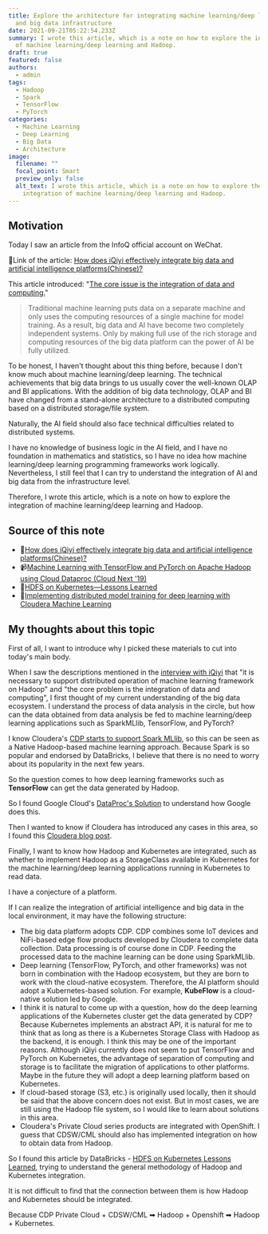 ```yaml
---
title: Explore the architecture for integrating machine learning/deep learning
  and big data infrastructure
date: 2021-09-21T05:22:54.233Z
summary: I wrote this article, which is a note on how to explore the integration
  of machine learning/deep learning and Hadoop.
draft: true
featured: false
authors:
  - admin
tags:
  - Hadoop
  - Spark
  - TensorFlow
  - PyTorch
categories:
  - Machine Learning
  - Deep Learning
  - Big Data
  - Architecture
image:
  filename: ""
  focal_point: Smart
  preview_only: false
  alt_text: I wrote this article, which is a note on how to explore the
    integration of machine learning/deep learning and Hadoop.
---
```

## Motivation

Today I saw an article from the InfoQ official account on WeChat.

🔗Link of the article: [How does iQiyi effectively integrate big data and artificial intelligence platforms(Chinese)?](https://mp.weixin.qq.com/s?__biz=MjM5MDE0Mjc4MA==&mid=2651090838&idx=2&sn=5ca7b596a0bbad5722eaca6d4b3b8a62&chksm=bdb997c58ace1ed31adf1c615dabbdf1c38a6e14d0a80fd2b1ffddf6b02de61bd544dc4bf97f&scene=126&sessionid=1632192660&key=989b87583a3e3be30f24a2d95343aac616273550965f48ba57ec7ec36fa2ed0a3eeb54c7bd5d4a5e2947ded6a42d92012a69b354721d48af9e88b81ea9c58e36766eb3ddd5ab55e34f87afae8d839f5a7b0ed75ccde23c1b8e8ec5632cbb3229641dd3195802061ad81e24a7b06a8f1a22b5045d34dad1e1518f8178149f2fff&ascene=1&uin=OTIzMDA5Mzgw&devicetype=Windows+10+x64&version=63030532&lang=zh_CN&exportkey=Ay%2BM35m%2FC4zJG%2FoPeFmPXM4%3D&pass_ticket=5MfMg8XYXJQW%2BE8xamjxHldxY%2FAGEY66iHuLsJYnZ7T5aQrY%2BOUn5SwhQhecDVXL&wx_header=0&fontgear=2)

This article introduced: "<ins>The core issue is the integration of data and computing.</ins>"

> Traditional machine learning puts data on a separate machine and only uses the computing resources of a single machine for model training.
> As a result, big data and AI have become two completely independent systems.
> Only by making full use of the rich storage and computing resources of the big data platform can the power of AI be fully utilized.

To be honest, I haven't thought about this thing before, because I don't know much about machine learning/deep learning.
The technical achievements that big data brings to us usually cover the well-known OLAP and BI applications. With the addition of big data technology, OLAP and BI have changed from a stand-alone architecture to a distributed computing based on a distributed storage/file system. 

Naturally, the AI field should also face technical difficulties related to distributed systems.

I have no knowledge of business logic in the AI field, and I have no foundation in mathematics and statistics, so I have no idea how machine learning/deep learning programming frameworks work logically.
Nevertheless, I still feel that I can try to understand the integration of AI and big data from the infrastructure level.

Therefore, I wrote this article, which is a note on how to explore the integration of machine learning/deep learning and Hadoop.

## Source of this note

- 🔗[How does iQiyi effectively integrate big data and artificial intelligence platforms(Chinese)?](https://mp.weixin.qq.com/s?__biz=MjM5MDE0Mjc4MA==&mid=2651090838&idx=2&sn=5ca7b596a0bbad5722eaca6d4b3b8a62&chksm=bdb997c58ace1ed31adf1c615dabbdf1c38a6e14d0a80fd2b1ffddf6b02de61bd544dc4bf97f&scene=126&sessionid=1632192660&key=989b87583a3e3be30f24a2d95343aac616273550965f48ba57ec7ec36fa2ed0a3eeb54c7bd5d4a5e2947ded6a42d92012a69b354721d48af9e88b81ea9c58e36766eb3ddd5ab55e34f87afae8d839f5a7b0ed75ccde23c1b8e8ec5632cbb3229641dd3195802061ad81e24a7b06a8f1a22b5045d34dad1e1518f8178149f2fff&ascene=1&uin=OTIzMDA5Mzgw&devicetype=Windows+10+x64&version=63030532&lang=zh_CN&exportkey=Ay%2BM35m%2FC4zJG%2FoPeFmPXM4%3D&pass_ticket=5MfMg8XYXJQW%2BE8xamjxHldxY%2FAGEY66iHuLsJYnZ7T5aQrY%2BOUn5SwhQhecDVXL&wx_header=0&fontgear=2)
- 📹[Machine Learning with TensorFlow and PyTorch on Apache Hadoop using Cloud Dataproc (Cloud Next '19)](https://youtu.be/hr7_pG3yEOQ)
- 🔗[HDFS on Kubernetes—Lessons Learned](https://databricks.com/session/hdfs-on-kubernetes-lessons-learned)
- 🔗[Implementing distributed model training for deep learning with Cloudera Machine Learning](https://blog.cloudera.com/implementing-distributed-model-training-for-deep-learning-with-cloudera-machine-learning/)

## My thoughts about this topic

First of all, I want to introduce why I picked these materials to cut into today's main body.



When I saw the descriptions mentioned in the [interview with iQiyi][iQiyiInterview] that "it is necessary to support distributed operation of machine learning framework on Hadoop" and "the core problem is the integration of data and computing", I first thought of my current understanding of the big data ecosystem. I understand the process of data analysis in the circle, but how can the data obtained from data analysis be fed to machine learning/deep learning applications such as SparkMLlib, TensorFlow, and PyTorch?

I know Cloudera's [CDP starts to support Spark MLlib][CDPSparkMLlib], so this can be seen as a Native Hadoop-based machine learning approach.
Because Spark is so popular and endorsed by DataBricks, I believe that there is no need to worry about its popularity in the next few years.

So the question comes to how deep learning frameworks such as **TensorFlow** can get the data generated by Hadoop.



So I found Google Cloud's [DataProc's Solution][DataProcandAI] to understand how Google does this.



Then I wanted to know if Cloudera has introduced any cases in this area, so I found this [Cloudera blog post][DistributedModelTraininginCML].



Finally, I want to know how Hadoop and Kubernetes are integrated, such as whether to implement Hadoop as a StorageClass available in Kubernetes for the machine learning/deep learning applications running in Kubernetes to read data.

I have a conjecture of a platform.

If I can realize the integration of artificial intelligence and big data in the local environment, it may have the following structure:



- The big data platform adopts CDP. CDP combines some IoT devices and NiFi-based edge flow products developed by Cloudera to complete data collection. Data processing is of course done in CDP. Feeding the processed data to the machine learning can be done using SparkMLlib.
- Deep learning (TensorFlow, PyTorch, and other frameworks) was not born in combination with the Hadoop ecosystem, but they are born to work with the cloud-native ecosystem. Therefore, the AI ​​platform should adopt a Kubernetes-based solution. For example, **KubeFlow** is a cloud-native solution led by Google.
- I think it is natural to come up with a question, how do the deep learning applications of the Kubernetes cluster get the data generated by CDP? Because Kubernetes implements an abstract API, it is natural for me to think that as long as there is a Kubernetes Storage Class with Hadoop as the backend, it is enough. I think this may be one of the important reasons. Although iQiyi currently does not seem to put TensorFlow and PyTorch on Kubernetes, the advantage of separation of computing and storage is to facilitate the migration of applications to other platforms. Maybe in the future they will adopt a deep learning platform based on Kubernetes.
- If cloud-based storage (S3, etc.) is originally used locally, then it should be said that the above concern does not exist. But in most cases, we are still using the Hadoop file system, so I would like to learn about solutions in this area.
- Cloudera's Private Cloud series products are integrated with OpenShift. I guess that CDSW/CML should also has implemented integration on how to obtain data from Hadoop.

So I found this article by DataBricks - [HDFS on Kubernetes Lessons Learned][HdfsOnKubernetes—lessonsLearned], trying to understand the general methodology of Hadoop and Kubernetes integration.


It is not difficult to find that the connection between them is how Hadoop and Kubernetes should be integrated.



Because CDP Private Cloud + CDSW/CML ➡ Hadoop + Openshift ➡ Hadoop + Kubernetes.

[iQiyiInterview]: https://mp.weixin.qq.com/s?__biz=MjM5MDE0Mjc4MA==&mid=2651090838&idx=2&sn=5ca7b596a0bbad5722eaca6d4b3b8a62&chksm=bdb997c58ace1ed31adf1c615dabbdf1c38a6e14d0a80fd2b1ffddf6b02de61bd544dc4bf97f&scene=126&sessionid=1632192660&key=989b87583a3e3be30f24a2d95343aac616273550965f48ba57ec7ec36fa2ed0a3eeb54c7bd5d4a5e2947ded6a42d92012a69b354721d48af9e88b81ea9c58e36766eb3ddd5ab55e34f87afae8d839f5a7b0ed75ccde23c1b8e8ec5632cbb3229641dd3195802061ad81e24a7b06a8f1a22b5045d34dad1e1518f8178149f2fff&ascene=1&uin=OTIzMDA5Mzgw&devicetype=Windows+10+x64&version=63030532&lang=zh_CN&exportkey=Ay%2BM35m%2FC4zJG%2FoPeFmPXM4%3D&pass_ticket=5MfMg8XYXJQW%2BE8xamjxHldxY%2FAGEY66iHuLsJYnZ7T5aQrY%2BOUn5SwhQhecDVXL&wx_header=0&fontgear=2
[CDPSparkMLlib]: https://docs.cloudera.com/cdp-private-cloud-base/7.1.6/developing-spark-applications/topics/spark-mllib.html
[DataProcandAI]: https://youtu.be/hr7_pG3yEOQ
[DistributedModelTraininginCML]: https://blog.cloudera.com/implementing-distributed-model-training-for-deep-learning-with-cloudera-machine-learning/
[HdfsOnKubernetes—lessonsLearned]: https://databricks.com/session/hdfs-on-kubernetes-lessons-learned